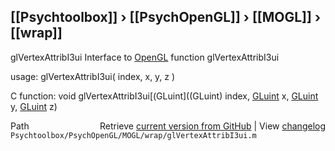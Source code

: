 ## [[Psychtoolbox]] &#8250; [[PsychOpenGL]] &#8250; [[MOGL]] &#8250; [[wrap]]

glVertexAttribI3ui  Interface to [OpenGL](OpenGL) function glVertexAttribI3ui  
  
usage:  glVertexAttribI3ui( index, x, y, z )  
  
C function:  void glVertexAttribI3ui[(GLuint]((GLuint) index, [GLuint](GLuint) x, [GLuint](GLuint) y, [GLuint](GLuint) z)  




<div class="code_header" style="text-align:right;">
  <span style="float:left;">Path&nbsp;&nbsp;</span> <span class="counter">Retrieve <a href=
  "https://raw.github.com/Psychtoolbox-3/Psychtoolbox-3/beta/Psychtoolbox/PsychOpenGL/MOGL/wrap/glVertexAttribI3ui.m">current version from GitHub</a> | View <a href=
  "https://github.com/Psychtoolbox-3/Psychtoolbox-3/commits/beta/Psychtoolbox/PsychOpenGL/MOGL/wrap/glVertexAttribI3ui.m">changelog</a></span>
</div>
<div class="code">
  <code>Psychtoolbox/PsychOpenGL/MOGL/wrap/glVertexAttribI3ui.m</code>
</div>

